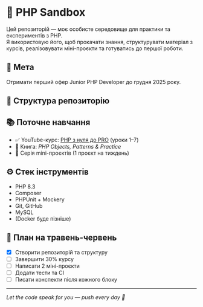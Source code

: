 # 🧪 PHP Sandbox

Цей репозиторій — моє особисте середовище для практики та експериментів з PHP.  
Я використовую його, щоб прокачати знання, структурувати матеріал з курсів, реалізовувати міні-проєкти та готуватись до першої роботи.

## 🎯 Мета

Отримати перший офер Junior PHP Developer до грудня 2025 року.

## 🧱 Структура репозиторію


## 📚 Поточне навчання

- ✅ YouTube-курс: [PHP з нуля до PRO](https://www.youtube.com/...) (уроки 1–7)
- 📖 Книга: *PHP Objects, Patterns & Practice*
- 🎥 Серія mini-проєктів (1 проєкт на тиждень)

## ⚙️ Стек інструментів

- PHP 8.3
- Composer
- PHPUnit + Mockery
- Git, GitHub
- MySQL
- (Docker буде пізніше)

## 🚀 План на травень-червень

- [x] Створити репозиторій та структуру
- [ ] Завершити 30% курсу
- [ ] Написати 2 міні-проєкти
- [ ] Додати тести та CI
- [ ] Писати конспекти після кожного блоку

---

*Let the code speak for you — push every day 🚀*
